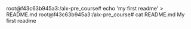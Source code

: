 root@f43c63b945a3:/alx-pre_course# echo 'my first readme' > README.md
root@f43c63b945a3:/alx-pre_course# cat README.md
My first readme
